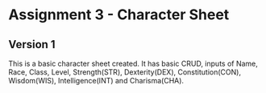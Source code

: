 <h1>Assignment 3 - Character Sheet</h1>

<h2>Version 1</h2>
<p>This is a basic character sheet created. It has basic CRUD, inputs of Name, Race, Class, Level, Strength(STR), Dexterity(DEX), Constitution(CON), Wisdom(WIS), Intelligence(INT) and Charisma(CHA).</p>
